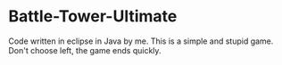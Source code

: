 # Battle-Tower-Ultimate
Code written in eclipse in Java by me. This is a simple and stupid game. Don't choose left, the game ends quickly.
